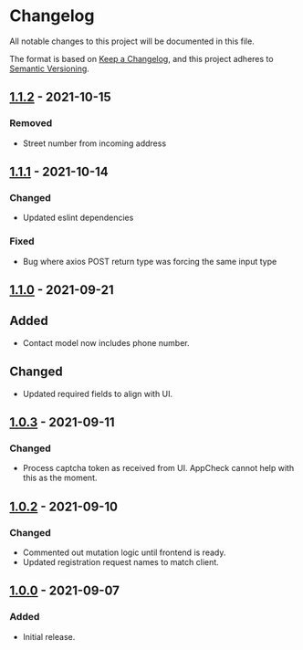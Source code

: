 # Changelog
All notable changes to this project will be documented in this file.

The format is based on [Keep a Changelog](https://keepachangelog.com/en/1.0.0/),
and this project adheres to [Semantic Versioning](https://semver.org/spec/v2.0.0.html).

## [1.1.2] - 2021-10-15

### Removed
- Street number from incoming address

## [1.1.1] - 2021-10-14

### Changed
- Updated eslint dependencies

### Fixed
- Bug where axios POST return type was forcing the same input type

## [1.1.0] - 2021-09-21

## Added
- Contact model now includes phone number.

## Changed
- Updated required fields to align with UI.

## [1.0.3] - 2021-09-11

### Changed
- Process captcha token as received from UI. AppCheck cannot help with this as the moment.

## [1.0.2] - 2021-09-10

### Changed
- Commented out mutation logic until frontend is ready.
- Updated registration request names to match client.

## [1.0.0] - 2021-09-07

### Added
- Initial release.

[1.1.2]: https://github.com/mujde-aze/registration-proxy/compare/v1.1.1...v1.1.2
[1.1.1]: https://github.com/mujde-aze/registration-proxy/compare/v1.1.0...v1.1.1
[1.1.0]: https://github.com/mujde-aze/registration-proxy/compare/v1.0.3...v1.1.0
[1.0.3]: https://github.com/mujde-aze/registration-proxy/compare/v1.0.2...v1.0.3
[1.0.2]: https://github.com/mujde-aze/registration-proxy/compare/v1.0.0...v1.0.2
[1.0.0]: https://github.com/mujde-aze/registration-proxy/compare/v1.0.0...HEAD
